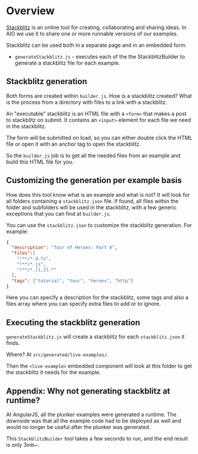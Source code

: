 # Overview

[Stackblitz](https://stackblitz.com/) is an online tool for creating, collaborating and sharing ideas. 
In AIO we use it to share one or more runnable versions of our examples.

Stackblitz can be used both in a separate page and in an embedded form.
* `generateStackblitz.js` - executes each of the the StackblitzBuilder to generate a stackblitz file for each example.

## Stackblitz generation

Both forms are created within `builder.js`. How is a stackblitz created? What is the process from a
directory with files to a link with a stackblitz.

An "executable" stackblitz is an HTML file with a `<form>` that makes a post to stackblitz on submit. It
contains an `<input>` element for each file we need in the stackblitz.

The form will be submitted on load, so you can either double click the HTML file or open it with an
anchor tag to open the stackblitz.

So the `builder.js` job is to get all the needed files from an example and build this HTML file for you.

## Customizing the generation per example basis

How does this tool know what is an example and what is not? It will look for all folders containing a
`stackblitz.json` file. If found, all files within the folder and subfolders will be used in the stackblitz, with
a few generic exceptions that you can find at `builder.js`.

You can use the `stackblitz.json` to customize the stackblitz generation. For example:

```json
{
  "description": "Tour of Heroes: Part 6",
  "files":[
    "!**/*.d.ts",
    "!**/*.js",
    "!**/*.[1,2].*"
  ],
  "tags": ["tutorial", "tour", "heroes", "http"]
}
```

Here you can specify a description for the stackblitz, some tags and also a files array where you
can specify extra files to add or to ignore.

## Executing the stackblitz generation

`generateStackblitz.js` will create a stackblitz for each `stackblitz.json` it finds.

Where? At `src/generated/live-examples/`.

Then the `<live-example>` embedded component will look at this folder to get the stackblitz it needs for the
example.

## Appendix: Why not generating stackblitz at runtime?

At AngularJS, all the plunker examples were generated a runtime. The downside was that all the example code had to be 
deployed as well and would no longer be useful after the plunker was generated. 

This `StackblitzBuilder` tool takes a few seconds to run, and the end result is only 3mb~.
